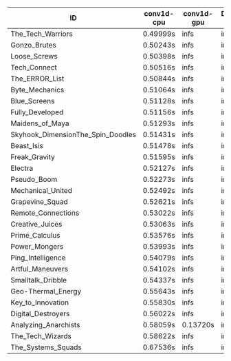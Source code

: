 |ID|conv1d-cpu|conv1d-gpu|DWSPConv2D-gpu|gemm-gpu|avg|
|-|-|-|-|-|-|
|The_Tech_Warriors|0.49999s|infs|infs|4.93063s|infs|
|Gonzo_Brutes|0.50243s|infs|infs|4.87047s|infs|
|Loose_Screws|0.50398s|infs|infs|4.90847s|infs|
|Tech_Connect|0.50516s|infs|infs|4.92226s|infs|
|The_ERROR_List|0.50844s|infs|infs|4.86019s|infs|
|Byte_Mechanics|0.51064s|infs|infs|4.91767s|infs|
|Blue_Screens|0.51128s|infs|infs|4.87482s|infs|
|Fully_Developed|0.51156s|infs|infs|4.85031s|infs|
|Maidens_of_Maya|0.51293s|infs|infs|4.87767s|infs|
|Skyhook_DimensionThe_Spin_Doodles|0.51431s|infs|infs|4.90918s|infs|
|Beast_Isis|0.51478s|infs|infs|4.89014s|infs|
|Freak_Gravity|0.51595s|infs|infs|4.93626s|infs|
|Electra|0.52127s|infs|infs|4.90408s|infs|
|Pseudo_Boom|0.52273s|infs|infs|4.85411s|infs|
|Mechanical_United|0.52492s|infs|infs|4.87160s|infs|
|Grapevine_Squad|0.52621s|infs|infs|4.89329s|infs|
|Remote_Connections|0.53022s|infs|infs|5.01257s|infs|
|Creative_Juices|0.53063s|infs|infs|4.88744s|infs|
|Prime_Calculus|0.53576s|infs|infs|4.92474s|infs|
|Power_Mongers|0.53993s|infs|infs|4.90292s|infs|
|Ping_Intelligence|0.54079s|infs|infs|4.87247s|infs|
|Artful_Maneuvers|0.54102s|infs|infs|4.86132s|infs|
|Smalltalk_Dribble|0.54337s|infs|infs|4.95084s|infs|
|Geo-Thermal_Energy|0.55643s|infs|infs|4.87994s|infs|
|Key_to_Innovation|0.55830s|infs|infs|4.86073s|infs|
|Digital_Destroyers|0.56022s|infs|infs|4.88503s|infs|
|Analyzing_Anarchists|0.58059s|0.13720s|infs|4.89765s|infs|
|The_Tech_Wizards|0.58622s|infs|infs|4.90391s|infs|
|The_Systems_Squads|0.67536s|infs|infs|4.89472s|infs|
